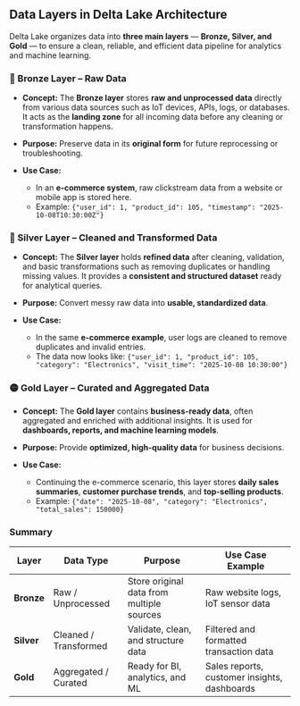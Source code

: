 

## **Data Layers in Delta Lake Architecture**

Delta Lake organizes data into **three main layers** — **Bronze, Silver, and Gold** — to ensure a clean, reliable, and efficient data pipeline for analytics and machine learning.



### **🔶 Bronze Layer – Raw Data**

* **Concept:**
  The **Bronze layer** stores **raw and unprocessed data** directly from various data sources such as IoT devices, APIs, logs, or databases.
  It acts as the **landing zone** for all incoming data before any cleaning or transformation happens.
* **Purpose:**
  Preserve data in its **original form** for future reprocessing or troubleshooting.
* **Use Case:**

  * In an **e-commerce system**, raw clickstream data from a website or mobile app is stored here.
  * Example: `{"user_id": 1, "product_id": 105, "timestamp": "2025-10-08T10:30:00Z"}`



### **🔷 Silver Layer – Cleaned and Transformed Data**

* **Concept:**
  The **Silver layer** holds **refined data** after cleaning, validation, and basic transformations such as removing duplicates or handling missing values.
  It provides a **consistent and structured dataset** ready for analytical queries.
* **Purpose:**
  Convert messy raw data into **usable, standardized data**.
* **Use Case:**

  * In the same **e-commerce example**, user logs are cleaned to remove duplicates and invalid entries.
  * The data now looks like:
    `{"user_id": 1, "product_id": 105, "category": "Electronics", "visit_time": "2025-10-08 10:30:00"}`



### **🟡 Gold Layer – Curated and Aggregated Data**

* **Concept:**
  The **Gold layer** contains **business-ready data**, often aggregated and enriched with additional insights.
  It is used for **dashboards, reports, and machine learning models**.
* **Purpose:**
  Provide **optimized, high-quality data** for business decisions.
* **Use Case:**

  * Continuing the e-commerce scenario, this layer stores **daily sales summaries**, **customer purchase trends**, and **top-selling products**.
  * Example: `{"date": "2025-10-08", "category": "Electronics", "total_sales": 150000}`



### **Summary**

| Layer      | Data Type             | Purpose                                   | Use Case Example                             |
| ---------- | --------------------- | ----------------------------------------- | -------------------------------------------- |
| **Bronze** | Raw / Unprocessed     | Store original data from multiple sources | Raw website logs, IoT sensor data            |
| **Silver** | Cleaned / Transformed | Validate, clean, and structure data       | Filtered and formatted transaction data      |
| **Gold**   | Aggregated / Curated  | Ready for BI, analytics, and ML           | Sales reports, customer insights, dashboards |


